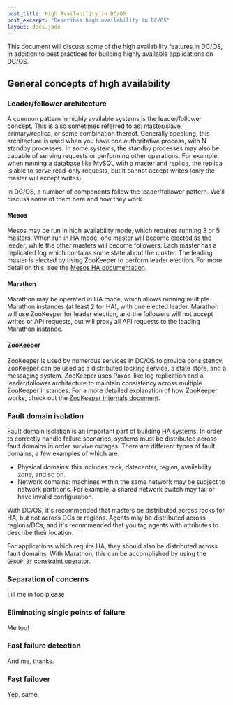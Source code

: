 ```yaml
---
post_title: High Availability in DC/OS
post_excerpt: "Describes high availability in DC/OS"
layout: docs.jade
---
```


This document will discuss some of the high availability features in DC/OS, in
addition to best practices for building highly available applications on DC/OS.

## General concepts of high availability

### Leader/follower architecture

A common pattern in highly available systems is the leader/follower concept.
This is also sometimes referred to as: master/slave, primary/replica, or some
combination thereof. Generally speaking, this architecture is used when you have
one authoritative process, with N standby processes. In some systems, the
standby processes may also be capable of serving requests or performing other
operations. For example, when running a database like MySQL with a master and
replica, the replica is able to serve read-only requests, but it cannot accept
writes (only the master will accept writes).

In DC/OS, a number of components follow the leader/follower pattern. We'll
discuss some of them here and how they work.

#### Mesos

Mesos may be run in high availability mode, which requires running 3 or 5
masters. When run in HA mode, one master will become elected as the leader,
while the other masters will become followers. Each master has a replicated log
which contains some state about the cluster. The leading master is elected by
using ZooKeeper to perform leader election. For more detail on this, see the
[Mesos HA
documentation](https://mesos.apache.org/documentation/latest/high-availability/).

#### Marathon

Marathon may be operated in HA mode, which allows running multiple Marathon
instances (at least 2 for HA), with one elected leader. Marathon will use
ZooKeeper for leader election, and the followers will not accept writes or API
requests, but will proxy all API requests to the leading Marathon instance.

#### ZooKeeper

ZooKeeper is used by numerous services in DC/OS to provide consistency.
ZooKeeper can be used as a distributed locking service, a state store, and a
messaging system. ZooKeeper uses Paxos-like log replication and a
leader/follower architecture to maintain consistency across multiple ZooKeeper
instances. For a more detailed explanation of how ZooKeeper works, check out the
[ZooKeeper internals
document](https://zookeeper.apache.org/doc/r3.4.8/zookeeperInternals.html).

### Fault domain isolation

Fault domain isolation is an important part of building HA systems. In order to
correctly handle failure scenarios, systems must be distributed across fault
domains in order survive outages. There are different types of fault domains, a
few examples of which are:

 * Physical domains: this includes rack, datacenter, region, availability zone,
  and so on.
 * Network domains: machines within the same network may be subject
 to network partitions. For example, a shared network switch may fail or have
 invalid configuration.

With DC/OS, it's recommended that masters be distributed across racks for HA,
but not across DCs or regions. Agents may be distributed across regions/DCs, and
it's recommended that you tag agents with attributes to describe their location.

For applications which require HA, they should also be distributed across fault domains. With Marathon, this can be accomplished by using the [`GROUP_BY` constraint operator](https://mesosphere.github.io/marathon/docs/constraints.html).

### Separation of concerns

Fill me in too please

### Eliminating single points of failure

Me too!

### Fast failure detection

And me, thanks.

### Fast failover

Yep, same.

